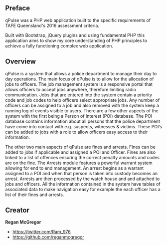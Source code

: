 ## Preface

qPulse was a PHP web application built to the specific requirements of TAFE Queensland's 2016 assessment criteria.

Built with Bootstrap, jQuery plugins and using fundamental PHP this application aims to show my core understanding of PHP principles to achieve a fully functioning complex web application.


## Overview
qPulse is a system that allows a police department to manage their day to day operations. The main focus of qPulse is to allow for the allocation of jobs to officers. The job management system is a responsive portal that allows officers to accept jobs anywhere, therefore limiting radio communication.
Jobs that are entered into the system contain a priority code and job codes to help officers select appropriate jobs. Any number of officers can be assigned to a job and also removed with the system keep a running log of events visible to users.
There are a few other aspects of the system with the first being a Person of Interest (POI) database. The POI database contains information about all persons that the police department have come into contact with e.g. suspects, witnesses & victims. These POI’s can be added to jobs with a role to allow officers easy access to their information.

The other two main aspects of qPulse are fines and arrests. Fines can be added to jobs if applicable and assigned a POI and Officer. Fines are also linked to a list of offences ensuring the correct penalty amounts and codes are on the fine. The Arrests module features a powerful warrant system allowing for end to end management. An arrest begins as a warrant assigned to a POI and when that person is taken into custody becomes an arrest. Arrests are then processed by the watch house and and attached to jobs and officers.
All the information contained in the system have tables of associated data to make navigation easy for example the each officer has a list of their fines and arrests.



## Creator

**Regan McGregor**

* <https://twitter.com/Ram_976>
* <https://github.com/reganmcgregor>
